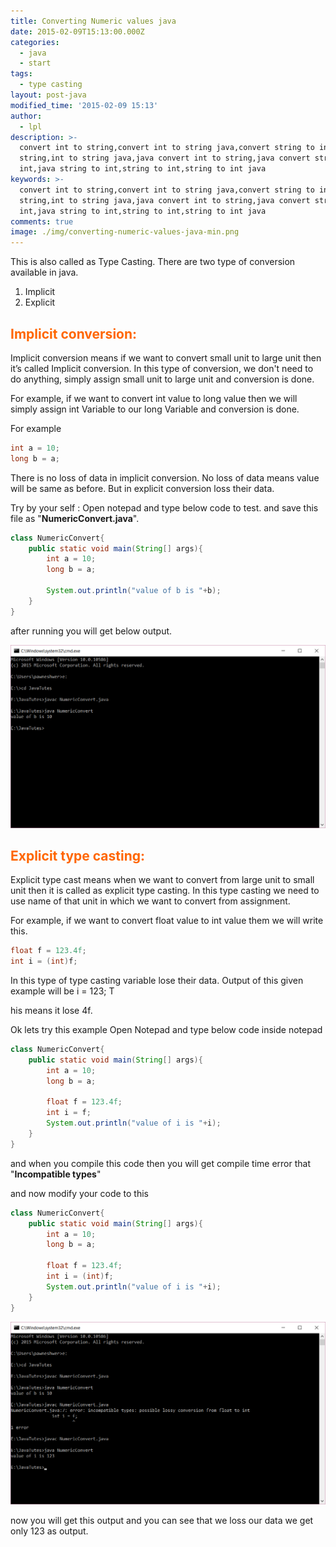 ```yaml
---
title: Converting Numeric values java
date: 2015-02-09T15:13:00.000Z
categories:
  - java
  - start
tags:
  - type casting
layout: post-java
modified_time: '2015-02-09 15:13'
author:
  - lpl
description: >-
  convert int to string,convert int to string java,convert string to int,int to
  string,int to string java,java convert int to string,java convert string to
  int,java string to int,string to int,string to int java
keywords: >-
  convert int to string,convert int to string java,convert string to int,int to
  string,int to string java,java convert int to string,java convert string to
  int,java string to int,string to int,string to int java
comments: true
image: ./img/converting-numeric-values-java-min.png
---
```


This is also called as Type Casting. There are two type of conversion available in java.

1.  Implicit
2.  Explicit

## <span style="color: #ff6600;">Implicit conversion:</span>

Implicit conversion means if we want to convert small unit to large unit then it’s called Implicit conversion. In this type of conversion, we don't need to do anything, simply assign small unit to large unit and conversion is done.

For example, if we want to convert int value to long value then we will simply assign int Variable to our long Variable and conversion is done.

For example

```java
int a = 10;
long b = a;
```

There is no loss of data in implicit conversion. No loss of data means value will be same as before. But in explicit conversion loss their data.

Try by your self : Open notepad and type below code to test. and save this file as "**NumericConvert.java**".

```java
class NumericConvert{
	public static void main(String[] args){
		int a = 10;
		long b = a;

		System.out.println("value of b is "+b);
	}
}
```

after running you will get below output.

[![numeric conversion 1](img/numeric-convertion-1.png)](img/numeric-convertion-1.png)

## <span style="color: #ff6600;">Explicit type casting:</span>

Explicit type cast means when we want to convert from large unit to small unit then it is called as explicit type casting. In this type casting we need to use name of that unit in which we want to convert from assignment.

For example, if we want to convert float value to int value them we will write this.

```java
float f = 123.4f;
int i = (int)f;
```

In this type of type casting variable lose their data. Output of this given example will be i = 123; T

his means it lose 4f.

Ok lets try this example Open Notepad and type below code inside notepad

```java
class NumericConvert{
	public static void main(String[] args){
		int a = 10;
		long b = a;

		float f = 123.4f;
		int i = f;
		System.out.println("value of i is "+i);
	}
}
```

and when you compile this code then you will get compile time error that "**Incompatible types**"

and now modify your code to this

```java
class NumericConvert{
	public static void main(String[] args){
		int a = 10;
		long b = a;

		float f = 123.4f;
		int i = (int)f;
		System.out.println("value of i is "+i);
	}
}
```

[![numeric conversion 2](img/numeric-convertion-2.png)](img/numeric-convertion-2.png)

now you will get this output and you can see that we loss our data we get only 123 as output.

